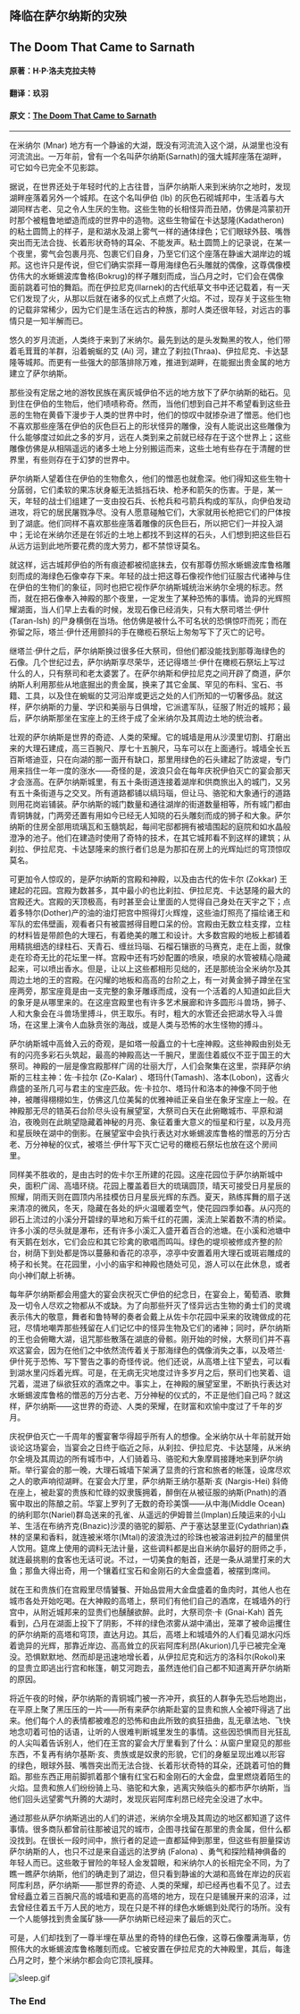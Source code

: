 ## 降临在萨尔纳斯的灾殃

## The Doom That Came to Sarnath

#### 原著：H·P·洛夫克拉夫特

#### 翻译：玖羽

#### 原文：[The Doom That Came to Sarnath](http://www.hplovecraft.com/writings/texts/fiction/ds.asp)

---
在米纳尔 (Mnar) 地方有一个静谧的大湖，既没有河流流入这个湖，从湖里也没有河流流出。一万年前，曾有一个名叫萨尔纳斯(Sarnath)的强大城邦座落在湖畔，可它如今已完全不见影踪。

据说，在世界还处于年轻时代的上古往昔，当萨尔纳斯人来到米纳尔之地时，发现湖畔座落着另外一个城邦。在这个名叫伊伯 (Ib) 的灰色石砌城邦中，生活着与大湖同样古老、见之令人生厌的生物。这些生物的长相怪异而丑陋，仿佛是鸿蒙初开时那个被粗鲁地塑造而成的世界中的造物。这些生物留在卡达瑟隆(Kadatheron)的粘土圆筒上的样子，是和湖水及湖上雾气一样的通体绿色；它们眼球外鼓、嘴唇突出而无法合拢、长着形状奇特的耳朵、不能发声。粘土圆筒上的记录说，在某一个夜里，雾气会包裹月亮、包裹它们自身，乃至它们这个座落在静谧大湖岸边的城邦。这也许只是传说，但它们确实崇拜一尊用海绿色石头雕就的偶像，这尊偶像模仿伟大的水蜥蜴波库鲁格(Bokrug)的样子雕刻而成，当凸月之时，它们会在偶像面前跳着可怕的舞蹈。而在伊拉尼克(Ilarnek)的古代纸草文书中还记载着，有一天它们发现了火，从那以后就在诸多的仪式上点燃了火焰。不过，现存关于这些生物的记载非常稀少，因为它们是生活在远古的种族，那时人类还很年轻，对远古的事情只是一知半解而已。

悠久的岁月流逝，人类终于来到了米纳尔。最先到达的是头发黝黑的牧人，他们带着毛茸茸的羊群，沿着蜿蜒的艾 (Ai) 河，建立了刹拉(Thraa)、伊拉尼克、卡达瑟隆等城邦。而更有一些强大的部落排除万难，推进到湖畔，在能掘出贵金属的地方建立了萨尔纳斯。

那些没有定居之地的游牧民族在离灰城伊伯不远的地方放下了萨尔纳斯的础石。见到住在伊伯的生物后，他们啧啧称奇。然而，当他们想到自己并不希望看到这些丑恶的生物在黄昏下漫步于人类的世界中时，他们的惊叹中就掺杂进了憎恶。他们也不喜欢那些座落在伊伯的灰色巨石上的形状怪异的雕像，没有人能说出这些雕像为什么能够度过如此之多的岁月，远在人类到来之前就已经存在于这个世界上；这些雕像仿佛是从相隔遥远的诸多土地上分别搬运而来，这些土地有些存在于清醒的世界里，有些则存在于幻梦的世界中。

萨尔纳斯人望着住在伊伯的生物愈久，他们的憎恶也就愈深。他们得知这些生物十分孱弱，它们柔软的果冻状身躯无法抵挡石块、枪矛和箭矢的伤害。于是，某一天，年轻的战士们组建了一支由投石兵、长枪兵和弓箭兵构成的军队，向伊伯发动进攻，将它的居民屠戮净尽。没有人愿意碰触它们，大家就用长枪把它们的尸体按到了湖底。他们同样不喜欢那些座落着雕像的灰色巨石，所以把它们一并投入湖中；无论在米纳尔还是在邻近的土地上都找不到这样的石头，人们想到把这些巨石从远方运到此地所要花费的庞大劳力，都不禁惊讶莫名。

就这样，远古城邦伊伯的所有痕迹都被彻底抹去，仅有那尊仿照水蜥蜴波库鲁格雕刻而成的海绿色石像幸存下来。年轻的战士把这尊石像视作他们征服古代诸神与住在伊伯的生物们的象征，同时也把它视作萨尔纳斯城统治米纳尔全境的标志。然而，就在把石像奉入神殿的那个夜里，一定发生了某种恐怖的事情。诡异的光辉照耀湖面，当人们早上去看的时候，发现石像已经消失，只有大祭司塔兰·伊什 (Taran-Ish) 的尸身横倒在当场。他仿佛是被什么不可名状的恐惧惊吓而死；而在弥留之际，塔兰·伊什还用颤抖的手在橄榄石祭坛上匆匆写下了灭亡的记号。

继塔兰·伊什之后，萨尔纳斯换过很多任大祭司，但他们都没能找到那尊海绿色的石像。几个世纪过去，萨尔纳斯享尽荣华，还记得塔兰·伊什在橄榄石祭坛上写过什么的人，只有祭司和老太婆罢了。在萨尔纳斯和伊拉尼克之间开辟了商道，萨尔纳斯人利用那些从地底掘出的贵金属，换来了其它金属、罕见的布料、宝石、书籍、工具，以及住在蜿蜒的艾河沿岸或更远之处的人们所知的一切奢侈品。就这样，萨尔纳斯的力量、学识和美丽与日俱增，它派遣军队，征服了附近的城邦；最后，萨尔纳斯那坐在宝座上的王终于成了全米纳尔及其周边土地的统治者。

壮观的萨尔纳斯是世界的奇迹、人类的荣耀。它的城墙是用从沙漠里切割、打磨出来的大理石建成，高三百腕尺、厚七十五腕尺，马车可以在上面通行。城墙全长五百斯塔迪亚，只在向湖的那一面开有缺口，那里用绿色的石头建起了防波堤，专门用来挡住一年一度的涨水——奇怪的是，波浪只会在每年庆祝伊伯灭亡的宴会那天才会涨高。在萨尔纳斯城里，有五十条街道连接着湖岸和供商旅出入的城门，又另有五十条街道与之交叉。所有道路都铺以缟玛瑙，但让马、骆驼和大象通行的道路则用花岗岩铺装。萨尔纳斯的城门数量和通往湖岸的街道数量相等，所有城门都由青铜铸就，门两旁还置有用如今已经无人知晓的石头雕刻而成的狮子和大象。萨尔纳斯的住房全部用琉璃瓦和玉髓筑起，每间宅邸都拥有被墙围起的庭院和如水晶般澄净的池子。他们在建造时使用了奇特的技术，在其它城邦看不到这样的建筑；从刹拉、伊拉尼克、卡达瑟隆来的旅行者们总是为那扣在房上的光辉灿烂的穹顶惊叹莫名。

可更加令人惊叹的，是萨尔纳斯的宫殿和神殿，以及由古代的佐卡尔 (Zokkar) 王建起的花园。宫殿为数甚多，其中最小的也比刹拉、伊拉尼克、卡达瑟隆的最大的宫殿还大。宫殿的天顶极高，有时甚至会让里面的人觉得自己身处在天宇之下；点着多特尔(Dother)产的油的油灯把宫中照得灯火辉煌，这些油灯照亮了描绘诸王和军队的宏伟壁画，观看者只有被震撼得目瞪口呆的份。宫殿由无数立柱支撑，立柱的材料皆是带颜色的大理石，有着绝美的雕工和设计。大多数宫殿的地板上都铺着用精挑细选的绿柱石、天青石、缠丝玛瑙、石榴石镶嵌的马赛克，走在上面，就像走在珍奇无比的花坛里一样。宫殿中还有巧妙配置的喷泉，喷泉的水管被精心隐藏起来，可以喷出香水。但是，让以上这些都相形见绌的，还是那统治全米纳尔及其周边土地的王的宫殿。在闪耀的地板和高高的台阶之上，有一对黄金狮子蹲坐在宝座两旁，那宝座竟是由一支完整的象牙雕琢而成，没有一个活着的人知道如此巨大的象牙是从哪里来的。在这座宫殿里也有许多艺术展廊和许多圆形斗兽场，狮子、人和大象会在斗兽场里搏斗，供王取乐。有时，粗大的水管还会把湖水导入斗兽场，在这里上演令人血脉贲张的海战，或是人类与恐怖的水生怪物的搏斗。

萨尔纳斯城中高耸入云的奇观，是如塔一般矗立的十七座神殿。这些神殿由别处无有的闪亮多彩石头筑起，最高的神殿高达一千腕尺，里面住着威仪不亚于国王的大祭司。神殿的一层是像宫殿那样广阔的壮丽大厅，人们会聚集在这里，崇拜萨尔纳斯的三柱主神：佐·卡拉尔 (Zo-Kalar) 、塔玛什(Tamash)、洛本(Lobon)，这香火鼎盛的圣所几可与君主的宝座匹敌。佐·卡拉尔、塔玛什和洛本的神像不同于他神，被雕得栩栩如生，仿佛这几位美髯的优雅神祗正亲自坐在象牙宝座上一般。在神殿那无尽的锆英石台阶尽头设有展望室，大祭司白天在此俯瞰城市、平原和湖泊，夜晚则在此眺望隐藏着神秘的月亮、象征着重大意义的恒星和行星，以及月亮和星辰映在湖中的倒影。在展望室中会执行表达对水蜥蜴波库鲁格的憎恶的万分古老、万分神秘的仪式，被塔兰·伊什写下灭亡记号的橄榄石祭坛也放在这个房间里。

同样美不胜收的，是由古时的佐卡尔王所建的花园。这座花园位于萨尔纳斯城中央，面积广阔、高墙环绕。花园上覆盖着巨大的琉璃圆顶，晴天可接受日月星辰的照耀，阴雨天则在圆顶内吊挂模仿日月星辰光辉的东西。夏天，熟练挥舞的扇子送来清凉的微风，冬天，隐藏在各处的炉火温暖着空气，使花园四季如春。从闪亮的卵石上流过的小溪分开碧绿的草地和万紫千红的花圃，溪流上架着数不清的桥梁。许多小溪的尽头就是瀑布，还有许多小溪汇入盛开着百合的池塘。在小溪和池塘中有天鹅在划水，它们会应和其它珍禽的歌唱而鸣叫。绿色的堤坝被修成齐整的阶台，树荫下到处都是饰以蔓藤和香花的凉亭，凉亭中安置着用大理石或斑岩雕成的椅子和长凳。在花园里，小小的庙宇和神殿也随处可见，游人可以在此休息，或者向小神们献上祈祷。

每年萨尔纳斯都会用盛大的宴会庆祝灭亡伊伯的纪念日，在宴会上，葡萄酒、歌舞及一切令人尽欢之物都从不或缺。为了向那些歼灭了怪异远古生物的勇士们的灵魂表示伟大的敬意，舞者和鲁特琴的奏者会戴上从佐卡尔花园中采来的玫瑰做成的花冠，尽情地嘲弄那些残留在人们记忆中的怪异生物及它们的诸神；同时，萨尔纳斯的王也会俯瞰大湖，诅咒那些散落在湖底的骨骸。刚开始的时候，大祭司们并不喜欢这宴会，因为在他们之中依然流传着关于那海绿色的偶像消失之事，以及塔兰·伊什死于恐怖、写下警告之事的奇怪传说。他们还说，从高塔上往下望去，可以看到湖水里闪烁着光辉。可是，在无病无灾地度过许多岁月之后，祭司们也笑着、诅咒着，混进了纵欲狂欢的酒席之中。事实上，在神殿的展望室里，不断执行表达对水蜥蜴波库鲁格的憎恶的万分古老、万分神秘的仪式的，不正是他们自己吗？就这样，萨尔纳斯——这世界的奇迹、人类的荣耀，在财富和欢愉中度过了千年的岁月。

庆祝伊伯灭亡一千周年的饗宴奢华得超乎所有人的想像。全米纳尔从十年前就开始谈论这场宴会，当宴会之日终于临近之际，从刹拉、伊拉尼克、卡达瑟隆，从米纳尔全境及其周边的所有城市中，人们骑着马、骆驼和大象摩肩接踵地来到萨尔纳斯。举行宴会的那一晚，大理石城墙下架满了显贵的行宫和旅者的帐篷，设席尽欢之人的歌声响彻湖畔。在宴会大厅里，萨尔纳斯王纳尔基斯·亥 (Nargis-Hei) 斜倚在座上，被赴宴的贵族和忙碌的奴隶簇拥着，醉倒在从被征服的纳斯(Pnath)的酒窖中取出的陈酿之前。华宴上罗列了无数的奇珍美馔——从中海(Middle Ocean)的纳利耶尔(Nariel)群岛送来的孔雀、从遥远的伊姆普兰(Implan)丘陵运来的小山羊、生活在布纳齐克(Bnazic)沙漠的骆驼的脚筋、产于塞达瑟里亚(Cydathrian)森林的坚果和香料，就连被米塔尔(Mtal)的波浪洗过的珍珠也被溶进刹拉产的醋里供人饮用。筵席上使用的调料无法计量，这些调料都是出自米纳尔最好的厨师之手，就连最挑剔的食客也无话可说。不过，一切美食的魁首，还是一条从湖里打来的大鱼；那鱼大得出奇，用一个镶着红宝石和金刚石的大金盘盛着，被摆到席间。

就在王和贵族们在宫殿里尽情饕餮、开始品尝用大金盘盛着的鱼肉时，其他人也在城市各处开始吃喝。在大神殿的高塔上，祭司们有他们自己的酒席，在城墙外的行宫中，从附近城邦来的显贵们也醺醺欲醉。此时，大祭司奈·卡 (Gnai-Kah) 首先看到，凸月在湖面上投下了阴影，不祥的绿色浓雾从湖中涌出，笼罩了被命运攫住的萨尔纳斯的高塔和穹顶，直达月边。其后，高塔上和城墙外的人们看见湖水闪烁着诡异的光辉，那靠近岸边、高高耸立的灰岩阿库利昂(Akurion)几乎已被完全淹没。恐惧默默地、然而却是迅速地增长着，从伊拉尼克和远方的洛科尔(Rokol)来的显贵立即逃出行宫和帐篷，朝艾河跑去，虽然连他们自己都不知道离开萨尔纳斯的原因。

将近午夜的时候，萨尔纳斯的青铜城门被一齐冲开，疯狂的人群争先恐后地跑出，在平原上聚了黑压压的一片——所有来萨尔纳斯赴宴的显贵和旅人全被吓得逃了出来。他们每个人的表情都被难忍的恐怖和由此所致的疯狂扭曲，乱无章法地、飞快地念叨着可怕的话语，让听的人很难判断城里发生的事情。这些因恐惧而目光狂乱的人尖叫着告诉别人，他们在王宫的宴会大厅里看到了什么：从窗户里窥见的那些东西，不复再有纳尔基斯·亥、贵族或是奴隶的形貌，它们的身躯呈现出难以形容的绿色，眼球外鼓、嘴唇突出而无法合拢、长着形状奇特的耳朵，还跳着可怕的舞蹈。那些东西正用前脚抓着那个镶有红宝石和金刚石的大金盘，盘里燃烧着陌生的火焰。显贵和旅人们纷纷骑上马、骆驼和大象，逃离灾殃临头的都市萨尔纳斯，当他们回头远望雾气升腾的大湖时，发现灰岩阿库利昂已经完全没进了水中。

通过那些从萨尔纳斯逃出的人们的讲述，米纳尔全境及其周边的地区都知道了这件事情。很多商队都曾前往那被诅咒的城市，企图寻找留在那里的贵金属，但什么都没找到。在很长一段时间中，旅行者的足迹一直都延伸到那里，但这些有胆量探访萨尔纳斯的人，也只不过是来自遥远的法罗纳 (Falona) 、勇气和探险精神俱备的年轻人而已。这些敢于冒险的年轻人金发碧眼，和米纳尔人的长相完全不同，为了瞧一瞧萨尔纳斯，他们的确走到了湖边，但只看到静谧的大湖和高耸在岸边的灰岩阿库利昂，萨尔纳斯——那世界的奇迹、人类的荣耀，却已经再也看不见了。过去曾经矗立着三百腕尺高的城墙和更高的高塔的地方，现在只是铺展开来的沼泽，过去曾经住着五千万人民的地方，现在只是不祥的绿色水蜥蜴到处爬行的场所。没有一个人能够找到贵金属矿脉——萨尔纳斯已经迎来了最后的灭亡。

可是，人们却找到了一尊半埋在草丛里的奇特的绿色石像，这尊石像覆满海草，仿照伟大的水蜥蜴波库鲁格雕刻而成。它被安置在伊拉尼克的大神殿里，其后，每逢凸月之时，整个米纳尔都会向它顶礼膜拜。

![sleep.gif](style_emoticons/default/sleep.gif)
### The End
